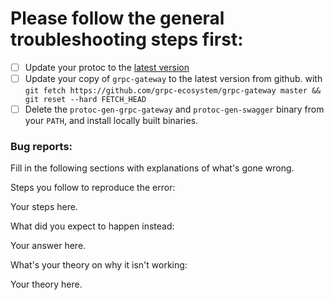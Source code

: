 
# Please follow the general troubleshooting steps first:

- [ ] Update your protoc to the [latest version](https://github.com/google/protobuf/releases) 
- [ ] Update your copy of `grpc-gateway` to the latest version from github. with 
  `git fetch https://github.com/grpc-ecosystem/grpc-gateway master && git reset --hard FETCH_HEAD`
- [ ] Delete the `protoc-gen-grpc-gateway` and `protoc-gen-swagger` binary from your `PATH`,
  and install locally built binaries.

### Bug reports:

Fill in the following sections with explanations of what's gone wrong.

Steps you follow to reproduce the error:

<!-- Example steps
1.  I grab my catapult
2.  I load it with lettuce
3.  Press the fire button
4.  It falls over
-->

Your steps here.

What did you expect to happen instead:

<!-- Example answer
1.  It would have rained lettuce from the sky bringing forth a cuddly army of bunnies we could
    play with
-->

Your answer here.

What's your theory on why it isn't working:

<!-- Example answer
Evil wizards are hoarding the bunnies and don't want to share. The wizards are casting 
lettuce protection spells so the cattapult won't work.
-->

Your theory here.
